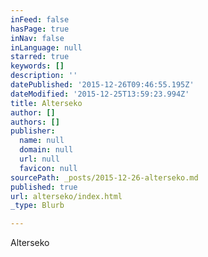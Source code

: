 ```yaml
---
inFeed: false
hasPage: true
inNav: false
inLanguage: null
starred: true
keywords: []
description: ''
datePublished: '2015-12-26T09:46:55.195Z'
dateModified: '2015-12-25T13:59:23.994Z'
title: Alterseko
author: []
authors: []
publisher:
  name: null
  domain: null
  url: null
  favicon: null
sourcePath: _posts/2015-12-26-alterseko.md
published: true
url: alterseko/index.html
_type: Blurb

---
```

Alterseko
